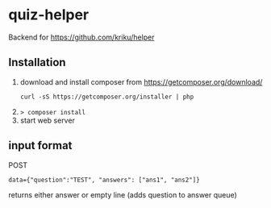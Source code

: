 # quiz-helper

Backend for https://github.com/kriku/helper

## Installation

1. download and install composer from https://getcomposer.org/download/ 
    ```
    curl -sS https://getcomposer.org/installer | php
    ```
2. `> composer install`
3. start web server

## input format
POST 
```
data={"question":"TEST", "answers": ["ans1", "ans2"]}
```
returns either answer or empty line (adds question to answer queue)
